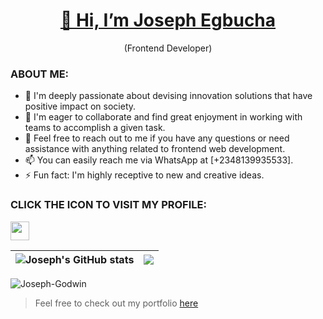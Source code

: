<h1 align="center"><a href="https://github.com/Joseph-Godwin12">👋 Hi, I’m Joseph Egbucha</a></h1>
<p align="center">(Frontend Developer)</p>

### ABOUT ME:

- 🌱 I'm deeply passionate about devising innovation solutions that have positive impact on society.
- 👯 I'm eager to collaborate and find great enjoyment in working with teams to accomplish a given task.
- 💬 Feel free to reach out to me if you have any questions or need assistance with anything related to frontend web development.
- 📫 You can easily reach me via WhatsApp at [+2348139935533].
- ⚡ Fun fact: I'm highly receptive to new and creative ideas.

### CLICK THE ICON TO VISIT MY PROFILE:

<span>
  <a href="https://twitter.com/JosephG67636106" target="_blank"><img width="30px" src="https://static.vecteezy.com/system/resources/previews/008/385/855/large_2x/twitter-social-media-icon-symbol-design-illustration-free-vector.jpg"></a>
</span>

| ![Joseph's GitHub stats](https://github-readme-stats.vercel.app/api?username=Joseph-Godwin12&show_icons=true&theme=transparent) | <a href="https://github.com/Joseph-Godwin12?tab=repositories"><img align="center" src="https://github-readme-stats.vercel.app/api/top-langs/?username=Joseph-Godwin12&layout=compact&theme=buefy&hide_border=true" /></a> |
| ---------------------------------------------------------------------------------------------------------------------------------- | ------------------------------------------------------------------------------------------------------------------------------------------------------------------------------------------------------------------------------- |

<p><img align="center" src="https://github-readme-streak-stats.herokuapp.com/?user=Joseph-Godwin12&&theme=tokyonight" alt="Joseph-Godwin" /></p>

> Feel free to check out my portfolio <a href="https://github.com/Joseph-Godwin12" target="_blank">here</a>
